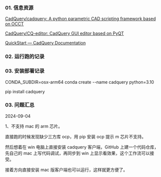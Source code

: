 ### 01. 信息资源

[CadQuery/cadquery: A python parametric CAD scripting framework based on OCCT](https://github.com/CadQuery/cadquery?tab=readme-ov-file)

[CadQuery/CQ-editor: CadQuery GUI editor based on PyQT](https://github.com/CadQuery/CQ-editor)

[QuickStart — CadQuery Documentation](https://cadquery.readthedocs.io/en/latest/quickstart.html)

### 02. 运行跑的记录




### 03. 安装部署记录

CONDA_SUBDIR=osx-arm64 conda create --name cadquery python=3.10

pip install cadquery

### 03. 问题汇总

2024-09-04

1、不支持 mac 的 arm 芯片。

直接跑的时候发现缺少三方库 ocp，用 pip 安装 ocp 提示 m 芯片不支持。

然后想着在 win 电脑上直接安装 cadquery 客户端，GitHub 上建一个代码仓库，先自己的 mac 上写代码调试，再同步到 win 上显示看效果，这个工作流可以接受。

接着方向直接安装 mac 版客户端也可以运行，这样就更方便了。
